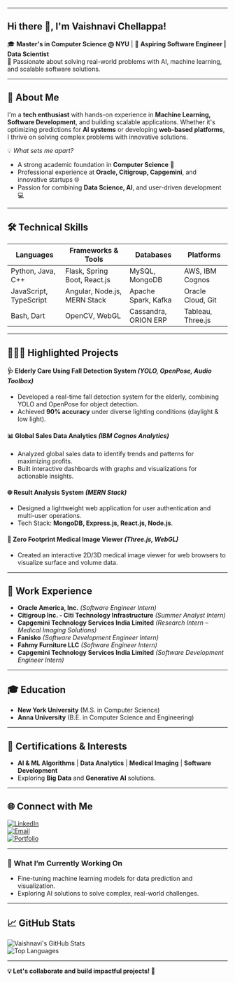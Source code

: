 

<!--

- 🌱 I’m currently learning ...
- 👯 I’m looking to collaborate on ...
- 🤔 I’m looking for help with ...
- 💬 Ask me about ...
- 📫 How to reach me: ...
- 😄 Pronouns: ...
- ⚡ Fun fact: ...

✨ _Transforming ideas into impactful, data-driven solutions._ ✨
---
-->
---


## Hi there 👋, I'm **Vaishnavi Chellappa**!  
🎓 **Master's in Computer Science @ NYU** | 💼 **Aspiring Software Engineer | Data Scientist**  
🌟 Passionate about solving real-world problems with AI, machine learning, and scalable software solutions.  

---
## 🚀 **About Me**
I'm a **tech enthusiast** with hands-on experience in **Machine Learning, Software Development**, and building scalable applications. Whether it's optimizing predictions for **AI systems** or developing **web-based platforms**, I thrive on solving complex problems with innovative solutions.  

💡 *What sets me apart?*  
- A strong academic foundation in **Computer Science** 🏫  
- Professional experience at **Oracle, Citigroup, Capgemini**, and innovative startups 🌐  
- Passion for combining **Data Science, AI**, and user-driven development 💻  

---
## 🛠️ **Technical Skills**

| **Languages**        | **Frameworks & Tools**          | **Databases**          | **Platforms**       |
|-----------------------|---------------------------------|------------------------|---------------------|
| Python, Java, C++     | Flask, Spring Boot, React.js    | MySQL, MongoDB         | AWS, IBM Cognos     |
| JavaScript, TypeScript| Angular, Node.js, MERN Stack    | Apache Spark, Kafka    | Oracle Cloud, Git   |
| Bash, Dart            | OpenCV, WebGL                  | Cassandra, ORION ERP   | Tableau, Three.js   |

---

## 👩🏻‍💻 **Highlighted Projects**  

#### 🩺 **Elderly Care Using Fall Detection System** *(YOLO, OpenPose, Audio Toolbox)*  
- Developed a real-time fall detection system for the elderly, combining YOLO and OpenPose for object detection.  
- Achieved **90% accuracy** under diverse lighting conditions (daylight & low light).  

#### 📊 **Global Sales Data Analytics** *(IBM Cognos Analytics)*  
- Analyzed global sales data to identify trends and patterns for maximizing profits.  
- Built interactive dashboards with graphs and visualizations for actionable insights.  

#### 🌐 **Result Analysis System** *(MERN Stack)*  
- Designed a lightweight web application for user authentication and multi-user operations.  
- Tech Stack: **MongoDB, Express.js, React.js, Node.js**.  

#### 🤖 **Zero Footprint Medical Image Viewer** *(Three.js, WebGL)*  
- Created an interactive 2D/3D medical image viewer for web browsers to visualize surface and volume data.  

---

## 💼 **Work Experience**  

- **Oracle America, Inc.** *(Software Engineer Intern)*  
- **Citigroup Inc. - Citi Technology Infrastructure** *(Summer Analyst Intern)*
- **Capgemini Technology Services India Limited** *(Research Intern – Medical Imaging Solutions)*
- **Fanisko** *(Software Development Engineer Intern)*
- **Fahmy Furniture LLC** *(Software Engineer Intern)*
- **Capgemini Technology Services India Limited** *(Software Development Engineer Intern)* 


---

## 🎓 **Education**  
- **New York University** (M.S. in Computer Science)  
- **Anna University** (B.E. in Computer Science and Engineering)  

---

## 🌟 **Certifications & Interests**  
- **AI & ML Algorithms** | **Data Analytics** | **Medical Imaging** | **Software Development**  
- Exploring **Big Data** and **Generative AI** solutions.

---

## 🌐 **Connect with Me**  
[![LinkedIn](https://img.shields.io/badge/LinkedIn-Connect-blue?logo=linkedin)](https://www.linkedin.com/in/vaishnavichellappa/)  
[![Email](https://img.shields.io/badge/Email-Contact-red)](mailto:vc2495@nyu.edu)  
[![Portfolio](https://img.shields.io/badge/Portfolio-green)](https://vaishnavichellappa.github.io/)  


---

### 🚀 **What I’m Currently Working On**  
- Fine-tuning machine learning models for data prediction and visualization.  
- Exploring AI solutions to solve complex, real-world challenges.  

---

## 📈 **GitHub Stats**  
![Vaishnavi's GitHub Stats](https://github-readme-stats.vercel.app/api?username=vaishnavichellappa&show_icons=true&theme=dark)  
![Top Languages](https://github-readme-stats.vercel.app/api/top-langs/?username=vaishnavichellappa&layout=compact&theme=dark)  

---

**💡 Let's collaborate and build impactful projects! 🚀**  
